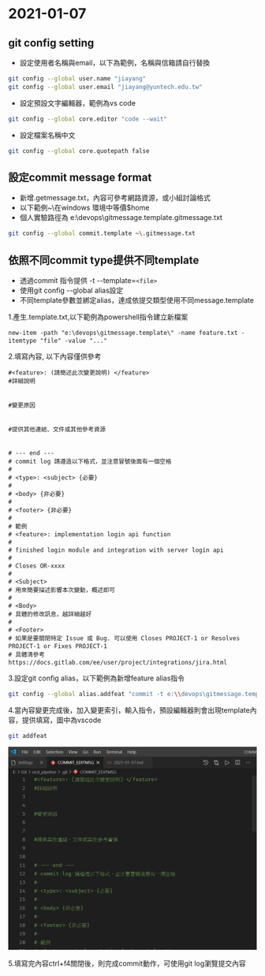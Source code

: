 # 2021-01-07

## git config setting
- 設定使用者名稱與email，以下為範例，名稱與信箱請自行替換
````bash
git config --global user.name "jiayang"
git config --global user.email "jiayang@yuntech.edu.tw"
````
- 設定預設文字編輯器，範例為vs code
````bash
git config --global core.editor "code --wait"
````
- 設定檔案名稱中文
````bash
git config --global core.quotepath false
````
## 設定commit message format

- 新增.getmessage.txt，內容可參考網路資源，或小組討論格式
- 以下範例~\在windows 環境中等價$home
- 個人實驗路徑為 e:\devops\gitmessage.template\.gitmessage.txt
````bash
git config --global commit.template ~\.gitmessage.txt
````

## 依照不同commit type提供不同template 
- 透過commit 指令提供 -t --template=`<file>`
- 使用git config --global alias設定
- 不同template參數並綁定alias，達成依提交類型使用不同message.template

1.產生.template.txt,以下範例為powershell指令建立新檔案
````shell
new-item -path "e:\devops\gitmessage.template\" -name feature.txt -itemtype "file" -value "..."
````
2.填寫內容, 以下內容僅供參考
````text
#<feature>: (請簡述此次變更說明) </feature>
#詳細說明


#變更原因


#提供其他連結、文件或其他參考資源


# --- end ---
# commit log 請遵造以下格式，並注意冒號後面有一個空格
# 
# <type>: <subject> {必要}
# 
# <body> {非必要}
# 
# <footer> {非必要}
# 
# 範例
# <feature>: implementation login api function
#
# finished login module and integration with server login api
#
# Closes OR-xxxx 
# 
# <Subject>
# 用來簡要描述影響本次變動，概述即可
# 
# <Body>
# 具體的修改訊息，越詳細越好
# 
# <Footer>
# 如果是要關閉特定 Issue 或 Bug. 可以使用 Closes PROJECT-1 or Resolves PROJECT-1 or Fixes PROJECT-1 
# 具體清參考 https://docs.gitlab.com/ee/user/project/integrations/jira.html
````

3.設定git config alias，以下範例為新增feature alias指令
````bash
git config --global alias.addfeat "commit -t e:\\devops\gitmessage.template\feature.txt"
````

4.當內容變更完成後，加入變更索引，輸入指令，預設編輯器則會出現template內容，提供填寫，圖中為vscode
````bash
git addfeat
````
![commitmessage](/assets/images/git/gitmessage/gitmessagetemplate.png)

5.填寫完內容ctrl+f4關閉後，則完成commit動作，可使用git log瀏覽提交內容
